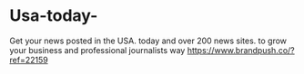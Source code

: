 # Usa-today-
Get your news posted in the USA. today and over 200 news sites. to grow your business and professional journalists way
https://www.brandpush.co/?ref=22159

